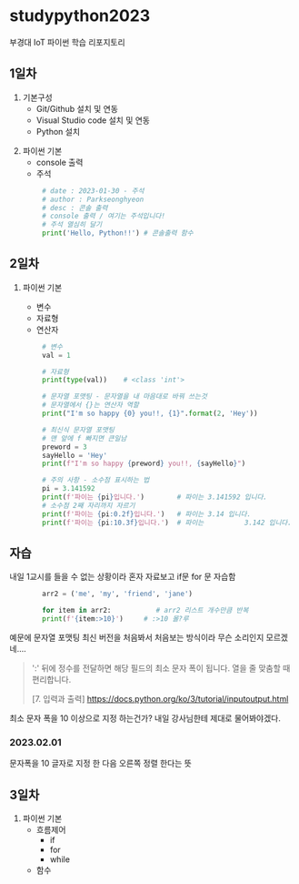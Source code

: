 # studypython2023
부경대 IoT 파이썬 학습 리포지토리

## 1일차

1. 기본구성
    - Git/Github 설치 및 연동
    - Visual Studio code 설치 및 연동
    - Python 설치
>
2. 파이썬 기본
    - console 출력
    - 주석

```python
        # date : 2023-01-30 - 주석
        # author : Parkseonghyeon
        # desc : 콘솔 출력
        # console 출력 / 여기는 주석입니다! 
        # 주석 열심히 달기
        print('Hello, Python!!') # 콘솔출력 함수
```

## 2일차

1. 파이썬 기본

    - 변수
    - 자료형
    - 연산자

```python
        # 변수
        val = 1

        # 자료형
        print(type(val))    # <class 'int'>

        # 문자열 포맷팅 - 문자열을 내 마음대로 바꿔 쓰는것
        # 문자열에서 {}는 연산자 역할
        print("I'm so happy {0} you!!, {1}".format(2, 'Hey'))

        # 최신식 문자열 포맷팅
        # 맨 앞에 f 빠지면 큰일남
        preword = 3
        sayHello = 'Hey'
        print(f"I'm so happy {preword} you!!, {sayHello}")

        # 주의 사항 - 소수점 표시하는 법
        pi = 3.141592
        print(f'파이는 {pi}입니다.')        # 파이는 3.141592 입니다.
        # 소수점 2째 자리까지 자르기
        print(f'파이는 {pi:0.2f}입니다.')   # 파이는 3.14 입니다.
        print(f'파이는 {pi:10.3f}입니다.')  # 파이는          3.142 입니다.
```

## 자습

내일 1교시를 들을 수 없는 상황이라 혼자 자료보고 if문 for 문 자습함

```Python
        arr2 = ('me', 'my', 'friend', 'jane')

        for item in arr2:           # arr2 리스트 개수만큼 반복
        print(f'{item:>10}')     # :>10 몰?루
```
예문에 문자열 포맷팅 최신 버전을 처음봐서 처음보는 방식이라 무슨 소리인지 모르겠네....

>':' 뒤에 정수를 전달하면 해당 필드의 최소 문자 폭이 됩니다. 열을 줄 맞춤할 때 편리합니다. 
>
>[7. 입력과 출력] <https://docs.python.org/ko/3/tutorial/inputoutput.html>

최소 문자 폭을 10 이상으로 지정 하는건가? 내일 강사님한테 제대로 물어봐야겠다.

### 2023.02.01

문자폭을 10 글자로 지정 한 다음 오른쪽 정렬 한다는 뜻

## 3일차
1. 파이썬 기본
    - 흐름제어
        - if
        - for
        - while
    - 함수

    